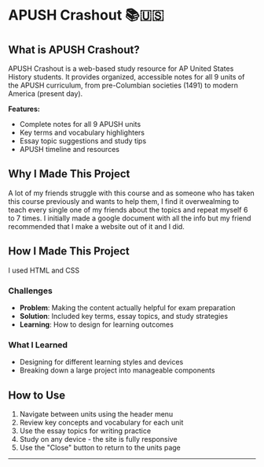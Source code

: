 # APUSH Crashout 📚🇺🇸

## What is APUSH Crashout?
APUSH Crashout is a web-based study resource for AP United States History students. It provides organized, accessible notes for all 9 units of the APUSH curriculum, from pre-Columbian societies (1491) to modern America (present day).

**Features:**
- Complete notes for all 9 APUSH units
- Key terms and vocabulary highlighters
- Essay topic suggestions and study tips
- APUSH timeline and resources

## Why I Made This Project
A lot of my friends struggle with this course and as someone who has taken this course previously and wants to help them, I find it overwealming to teach every single one of my friends about the topics and repeat myself 6 to 7 times. I initially made a google document with all the info but my friend recommended that I make a website out of it and I did.

## How I Made This Project
I used HTML and CSS

### Challenges

   - **Problem**: Making the content actually helpful for exam preparation
   - **Solution**: Included key terms, essay topics, and study strategies
   - **Learning**: How to design for learning outcomes

### What I Learned
- Designing for different learning styles and devices
- Breaking down a large project into manageable components



## How to Use
1. Navigate between units using the header menu
2. Review key concepts and vocabulary for each unit
3. Use the essay topics for writing practice
4. Study on any device - the site is fully responsive
5. Use the "Close" button to return to the units page

---

